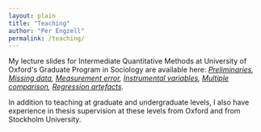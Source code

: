 ```yaml
---
layout: plain
title: "Teaching"
author: "Per Engzell"
permalink: /teaching/
---
```


My lecture slides for Intermediate Quantitative Methods at University of Oxford's Graduate Program in Sociology are available here: *[Preliminaries](https://github.com/pengzell/pengzell.github.io/blob/master/_content/IQM_Prelims.pdf), [Missing data](https://github.com/pengzell/pengzell.github.io/blob/master/_content/IQM_Missing.pdf), [Measurement error](https://github.com/pengzell/pengzell.github.io/blob/master/_content/IQM_Errors.pdf), [Instrumental variables](https://github.com/pengzell/pengzell.github.io/blob/master/_content/IQM_IV.pdf), [Multiple comparison](https://github.com/pengzell/pengzell.github.io/blob/master/_content/IQM_Comparison.pdf), [Regression artefacts](https://github.com/pengzell/pengzell.github.io/blob/master/_content/IQM_Artefacts.pdf).*

In addition to teaching at graduate and undergraduate levels, I also have experience in thesis supervision at these levels from Oxford and from Stockholm University.

